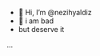 - 👋 Hi, I’m @nezihyaldiz
- 💞️ i am bad
- but deserve it


...
  

<!---
nezihyaldiz/nezihyaldiz is a ✨ special ✨ repository because its `README.md` (this file) appears on your GitHub profile.
You can click the Preview link to take a look at your changes.
--->

